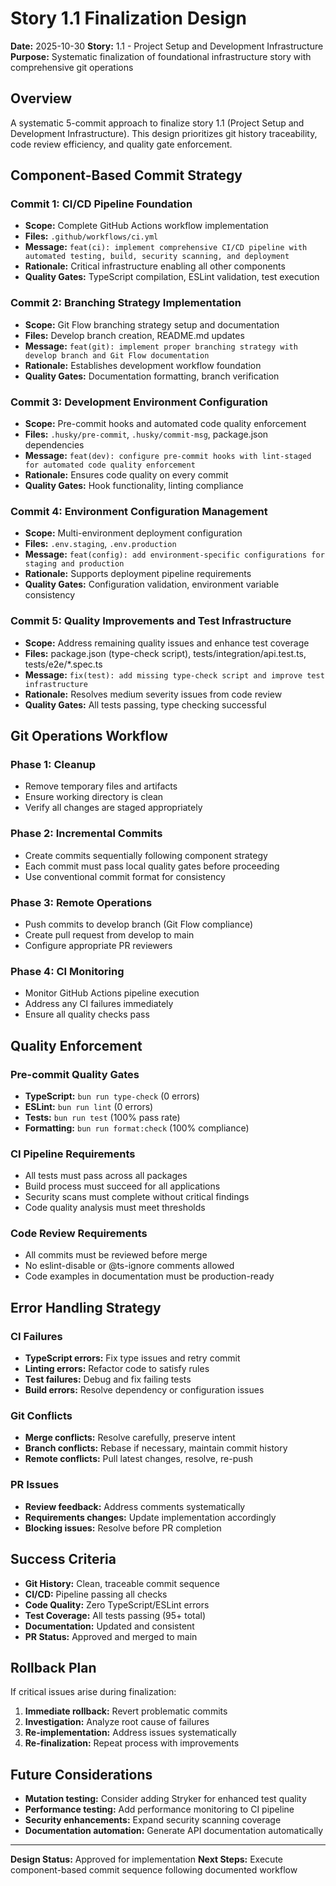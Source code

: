 # Story 1.1 Finalization Design

**Date:** 2025-10-30
**Story:** 1.1 - Project Setup and Development Infrastructure
**Purpose:** Systematic finalization of foundational infrastructure story with comprehensive git operations

## Overview

A systematic 5-commit approach to finalize story 1.1 (Project Setup and Development Infrastructure). This design prioritizes git history traceability, code review efficiency, and quality gate enforcement.

## Component-Based Commit Strategy

### Commit 1: CI/CD Pipeline Foundation

- **Scope:** Complete GitHub Actions workflow implementation
- **Files:** `.github/workflows/ci.yml`
- **Message:** `feat(ci): implement comprehensive CI/CD pipeline with automated testing, build, security scanning, and deployment`
- **Rationale:** Critical infrastructure enabling all other components
- **Quality Gates:** TypeScript compilation, ESLint validation, test execution

### Commit 2: Branching Strategy Implementation

- **Scope:** Git Flow branching strategy setup and documentation
- **Files:** Develop branch creation, README.md updates
- **Message:** `feat(git): implement proper branching strategy with develop branch and Git Flow documentation`
- **Rationale:** Establishes development workflow foundation
- **Quality Gates:** Documentation formatting, branch verification

### Commit 3: Development Environment Configuration

- **Scope:** Pre-commit hooks and automated code quality enforcement
- **Files:** `.husky/pre-commit`, `.husky/commit-msg`, package.json dependencies
- **Message:** `feat(dev): configure pre-commit hooks with lint-staged for automated code quality enforcement`
- **Rationale:** Ensures code quality on every commit
- **Quality Gates:** Hook functionality, linting compliance

### Commit 4: Environment Configuration Management

- **Scope:** Multi-environment deployment configuration
- **Files:** `.env.staging`, `.env.production`
- **Message:** `feat(config): add environment-specific configurations for staging and production`
- **Rationale:** Supports deployment pipeline requirements
- **Quality Gates:** Configuration validation, environment variable consistency

### Commit 5: Quality Improvements and Test Infrastructure

- **Scope:** Address remaining quality issues and enhance test coverage
- **Files:** package.json (type-check script), tests/integration/api.test.ts, tests/e2e/\*.spec.ts
- **Message:** `fix(test): add missing type-check script and improve test infrastructure`
- **Rationale:** Resolves medium severity issues from code review
- **Quality Gates:** All tests passing, type checking successful

## Git Operations Workflow

### Phase 1: Cleanup

- Remove temporary files and artifacts
- Ensure working directory is clean
- Verify all changes are staged appropriately

### Phase 2: Incremental Commits

- Create commits sequentially following component strategy
- Each commit must pass local quality gates before proceeding
- Use conventional commit format for consistency

### Phase 3: Remote Operations

- Push commits to develop branch (Git Flow compliance)
- Create pull request from develop to main
- Configure appropriate PR reviewers

### Phase 4: CI Monitoring

- Monitor GitHub Actions pipeline execution
- Address any CI failures immediately
- Ensure all quality checks pass

## Quality Enforcement

### Pre-commit Quality Gates

- **TypeScript:** `bun run type-check` (0 errors)
- **ESLint:** `bun run lint` (0 errors)
- **Tests:** `bun run test` (100% pass rate)
- **Formatting:** `bun run format:check` (100% compliance)

### CI Pipeline Requirements

- All tests must pass across all packages
- Build process must succeed for all applications
- Security scans must complete without critical findings
- Code quality analysis must meet thresholds

### Code Review Requirements

- All commits must be reviewed before merge
- No eslint-disable or @ts-ignore comments allowed
- Code examples in documentation must be production-ready

## Error Handling Strategy

### CI Failures

- **TypeScript errors:** Fix type issues and retry commit
- **Linting errors:** Refactor code to satisfy rules
- **Test failures:** Debug and fix failing tests
- **Build errors:** Resolve dependency or configuration issues

### Git Conflicts

- **Merge conflicts:** Resolve carefully, preserve intent
- **Branch conflicts:** Rebase if necessary, maintain commit history
- **Remote conflicts:** Pull latest changes, resolve, re-push

### PR Issues

- **Review feedback:** Address comments systematically
- **Requirements changes:** Update implementation accordingly
- **Blocking issues:** Resolve before PR completion

## Success Criteria

- **Git History:** Clean, traceable commit sequence
- **CI/CD:** Pipeline passing all checks
- **Code Quality:** Zero TypeScript/ESLint errors
- **Test Coverage:** All tests passing (95+ total)
- **Documentation:** Updated and consistent
- **PR Status:** Approved and merged to main

## Rollback Plan

If critical issues arise during finalization:

1. **Immediate rollback:** Revert problematic commits
2. **Investigation:** Analyze root cause of failures
3. **Re-implementation:** Address issues systematically
4. **Re-finalization:** Repeat process with improvements

## Future Considerations

- **Mutation testing:** Consider adding Stryker for enhanced test quality
- **Performance testing:** Add performance monitoring to CI pipeline
- **Security enhancements:** Expand security scanning coverage
- **Documentation automation:** Generate API documentation automatically

---

**Design Status:** Approved for implementation
**Next Steps:** Execute component-based commit sequence following documented workflow
